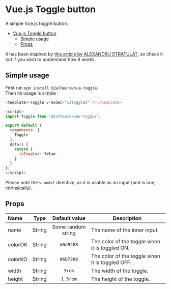 # Vue.js Toggle button
A simple Vue.js toggle button.

- [Vue.js Toggle button](#vuejs-toggle-button)
	- [Simple usage](#simple-usage)
	- [Props](#props)

It has been inspired by [this article by ALEXANDRU STRATULAT](https://sandulat.com/blog/custom-switch-with-tailwind-and-vue), so check it out if you wish to understand how it works. 

## Simple usage
First run `npm install @2alheure/vue-toggle`.  
Then its usage is simple :  
```js
<template><Toggle v-model="isToggled" /></template>

<script>
import Toggle from "@2alheure/vue-toggle";

export default {
  components: {
    Toggle
  },
  data() {
    return {
      isToggled: false
    }
  }
};
</script>
```

Please note the `v-model` directive, as it is usable as an input (and is one, intrinsically).

## Props
| Name    |  Type  |   Default value    | Description                                     |
| :------ | :----: | :----------------: | ----------------------------------------------- |
| name    | String | Some random string | The name of the inner input.                    |
| colorOK | String |     `#0d9488`      | The color of the toggle when it is toggled ON.  |
| colorKO | String |     `#6b7280`      | The color of the toggle when it is toggled OFF. |
| width   | String |       `3rem`       | The width of the toggle.                        |
| height  | String |      `1.5rem`      | The height of the toggle.                       |
